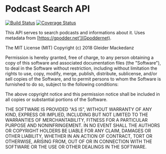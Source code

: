 # Podcast Search API

[![Build Status](https://travis-ci.org/Gleider/podcast-search.svg?branch=master)](https://travis-ci.org/Gleider/podcast-search) [![Coverage Status](https://coveralls.io/repos/github/Gleider/podcast-search/badge.svg?branch=master)](https://coveralls.io/github/Gleider/podcast-search?branch=master)

This API serves to search podcasts and informations about it.
Uses metadata from [https://gpodder.net'](Gpoddernet).



The MIT License (MIT)
Copyright (c) 2018 Gleider Mackedanz

Permission is hereby granted, free of charge, to any person obtaining a copy of this software and associated documentation files (the "Software"), to deal in the Software without restriction, including without limitation the rights to use, copy, modify, merge, publish, distribute, sublicense, and/or sell copies of the Software, and to permit persons to whom the Software is furnished to do so, subject to the following conditions:

The above copyright notice and this permission notice shall be included in all copies or substantial portions of the Software.

THE SOFTWARE IS PROVIDED "AS IS", WITHOUT WARRANTY OF ANY KIND, EXPRESS OR IMPLIED, INCLUDING BUT NOT LIMITED TO THE WARRANTIES OF MERCHANTABILITY, FITNESS FOR A PARTICULAR PURPOSE AND NONINFRINGEMENT. IN NO EVENT SHALL THE AUTHORS OR COPYRIGHT HOLDERS BE LIABLE FOR ANY CLAIM, DAMAGES OR OTHER LIABILITY, WHETHER IN AN ACTION OF CONTRACT, TORT OR OTHERWISE, ARISING FROM, OUT OF OR IN CONNECTION WITH THE SOFTWARE OR THE USE OR OTHER DEALINGS IN THE SOFTWARE.